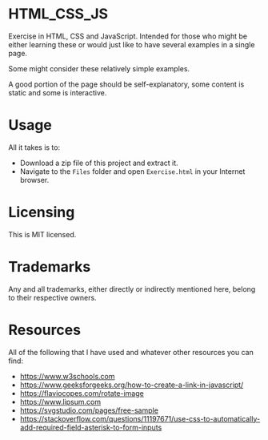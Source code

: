 # HTML_CSS_JS
Exercise in HTML, CSS and JavaScript. Intended for those who might be either learning these or would just like to have several examples in a single page.

Some might consider these relatively simple examples.

A good portion of the page should be self-explanatory, some content is static and some is interactive.

# Usage
All it takes is to:

- Download a zip file of this project and extract it.
- Navigate to the `Files` folder and open `Exercise.html` in your Internet browser.

# Licensing
This is MIT licensed.

# Trademarks
Any and all trademarks, either directly or indirectly mentioned here, belong to their respective owners.

# Resources
All of the following that I have used and whatever other resources you can find:

- https://www.w3schools.com
- https://www.geeksforgeeks.org/how-to-create-a-link-in-javascript/
- https://flaviocopes.com/rotate-image
- https://www.lipsum.com
- https://svgstudio.com/pages/free-sample
- https://stackoverflow.com/questions/11197671/use-css-to-automatically-add-required-field-asterisk-to-form-inputs
